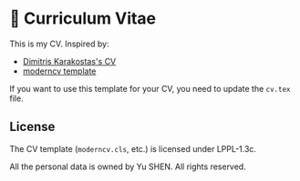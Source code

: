 # 📄 Curriculum Vitae

This is my CV. Inspired by:

* [Dimitris Karakostas's CV](https://dimkarakostas.com/dimkarakostas.pdf)
* [moderncv template](https://github.com/xdanaux/moderncv)

If you want to use this template for your CV, you need to update the `cv.tex` file.

## License

The CV template (`moderncv.cls`, etc.) is licensed under LPPL-1.3c.

All the personal data is owned by Yu SHEN. All rights reserved.